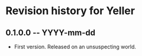 # Revision history for Yeller

## 0.1.0.0  -- YYYY-mm-dd

* First version. Released on an unsuspecting world.
